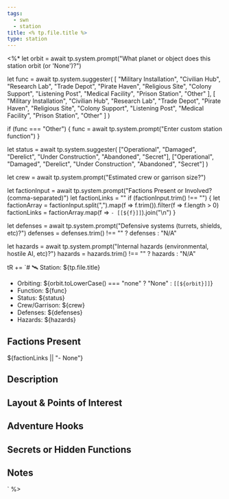 ```yaml
---
tags:
  - swn
  - station
title: <% tp.file.title %>
type: station
---
```

<%*
let orbit = await tp.system.prompt("What planet or object does this station orbit (or 'None')?")

let func = await tp.system.suggester(
  [
    "Military Installation", "Civilian Hub", "Research Lab", "Trade Depot",
    "Pirate Haven", "Religious Site", "Colony Support", "Listening Post",
    "Medical Facility", "Prison Station", "Other"
  ],
  [
    "Military Installation", "Civilian Hub", "Research Lab", "Trade Depot",
    "Pirate Haven", "Religious Site", "Colony Support", "Listening Post",
    "Medical Facility", "Prison Station", "Other"
  ]
)

if (func === "Other") {
  func = await tp.system.prompt("Enter custom station function")
}

let status = await tp.system.suggester(
  ["Operational", "Damaged", "Derelict", "Under Construction", "Abandoned", "Secret"],
  ["Operational", "Damaged", "Derelict", "Under Construction", "Abandoned", "Secret"]
)

let crew = await tp.system.prompt("Estimated crew or garrison size?")

let factionInput = await tp.system.prompt("Factions Present or Involved? (comma-separated)")
let factionLinks = ""
if (factionInput.trim() !== "") {
  let factionArray = factionInput.split(",").map(f => f.trim()).filter(f => f.length > 0)
  factionLinks = factionArray.map(f => `- [[${f}]]`).join("\n")
}

let defenses = await tp.system.prompt("Defensive systems (turrets, shields, etc)?")
defenses = defenses.trim() !== "" ? defenses : "N/A"

let hazards = await tp.system.prompt("Internal hazards (environmental, hostile AI, etc)?")
hazards = hazards.trim() !== "" ? hazards : "N/A"

tR += `# 🛰️ Station: ${tp.file.title}

- Orbiting: ${orbit.toLowerCase() === "none" ? "None" : `[[${orbit}]]`}
- Function: ${func}
- Status: ${status}
- Crew/Garrison: ${crew}
- Defenses: ${defenses}
- Hazards: ${hazards}

## Factions Present
${factionLinks || "- None"}

## Description

## Layout & Points of Interest

## Adventure Hooks

## Secrets or Hidden Functions

## Notes
`
%>
